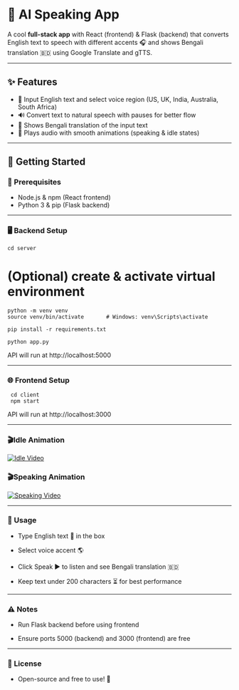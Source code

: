 # 🎤 AI Speaking App

A cool **full-stack app** with React (frontend) & Flask (backend) that converts English text to speech with different accents 🎧 and shows Bengali translation 🇧🇩 using Google Translate and gTTS.

---

## ✨ Features

- 📝 Input English text and select voice region (US, UK, India, Australia, South Africa)
- 🔊 Convert text to natural speech with pauses for better flow
- 🔁 Shows Bengali translation of the input text
- 🎥 Plays audio with smooth animations (speaking & idle states)

---

## 🚀 Getting Started

### 🔧 Prerequisites

- Node.js & npm (React frontend)
- Python 3 & pip (Flask backend)

---

### 🖥️ Backend Setup

    cd server

# (Optional) create & activate virtual environment
    python -m venv venv
    source venv/bin/activate       # Windows: venv\Scripts\activate

    pip install -r requirements.txt

    python app.py
  API will run at http://localhost:5000

---

### 🌐 Frontend Setup

     cd client
     npm start
  API will run at http://localhost:3000

--- 

### 🎬Idle Animation

[![Idle Video](https://img.youtube.com/vi/VIDEO_ID/0.jpg)](https://www.youtube.com/watch?v=VIDEO_ID)

### 🎬Speaking Animation

[![Speaking Video](https://img.youtube.com/vi/VIDEO_ID/0.jpg)](https://www.youtube.com/watch?v=VIDEO_ID)

---

### 📝 Usage

- Type English text 🎤 in the box

- Select voice accent 🌎

- Click Speak ▶️ to listen and see Bengali translation 🇧🇩

- Keep text under 200 characters ⏳ for best performance

---

### ⚠️ Notes
- Run Flask backend before using frontend

- Ensure ports 5000 (backend) and 3000 (frontend) are free

---

### 📜 License

- Open-source and free to use! 🚀






